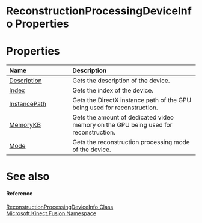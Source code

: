 ReconstructionProcessingDeviceInfo Properties  
=============================================  

<span id="publicpropertiesSection"></span>

Properties  
==========  

<table>
<colgroup>
<col width="30%" />
<col width="60%" />
</colgroup>
<thead>
<tr class="header">
<th align="left">Name</th>
<th align="left">Description</th>
</tr>
</thead>
<tbody>
<tr class="odd">
<td align="left"><a href="Properties/Description_Property.md">Description</a></td>
<td align="left">Gets the description of the device.</td>
</tr>
<tr class="even">
<td align="left"><a href="Properties/Index_Property.md">Index</a></td>
<td align="left">Gets the index of the device.</td>
</tr>
<tr class="odd">
<td align="left"><a href="Properties/InstancePath_Property.md">InstancePath</a></td>
<td align="left">Gets the DirectX instance path of the GPU being used for reconstruction.</td>
</tr>
<tr class="even">
<td align="left"><a href="Properties/MemoryKB_Property.md">MemoryKB</a></td>
<td align="left">Gets the amount of dedicated video memory on the GPU being used for reconstruction.</td>
</tr>
<tr class="odd">
<td align="left"><a href="Properties/Mode_Property.md">Mode</a></td>
<td align="left">Gets the reconstruction processing mode of the device.</td>
</tr>
</tbody>
</table>

<span id="ID4EI"></span>

See also  
========  

<span id="ID4EK"></span>
#### Reference  

[ReconstructionProcessingDeviceInfo Class](../ReconstructionProcessingDe.md)  
 [Microsoft.Kinect.Fusion Namespace](../../Kinect.Fusion.md)  



<!--Please do not edit the data in the comment block below.-->
<!--
TOCTitle : ReconstructionProcessingDeviceInfo Properties
RLTitle : ReconstructionProcessingDeviceInfo Properties
KeywordK : ReconstructionProcessingDeviceInfo class, properties
KeywordA : Properties.T:Microsoft.Kinect.Fusion.ReconstructionProcessingDeviceInfo
AssetID : Properties.T:Microsoft.Kinect.Fusion.ReconstructionProcessingDeviceInfo
Locale : en-us
CommunityContent : 1
TargetOS : Windows
TopicType : kbSyntax
DocSet : K4Wv2
ProjType : K4Wv2Proj
Technology : Kinect for Windows
Product : Kinect for Windows SDK v2
productversion : 20
-->
